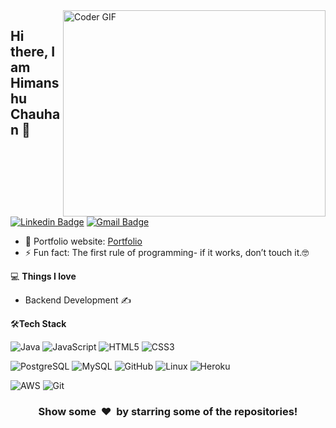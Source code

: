 <img align="right" src="https://github.com/rajaprerak/rajaprerak/blob/master/developer.gif" alt="Coder GIF" width="420" height="330">


## Hi there, I am Himanshu Chauhan 👋


[![Linkedin Badge](https://img.shields.io/badge/-himanshu-blue?style=flat-square&logo=Linkedin&logoColor=white&link=https://www.linkedin.com/in/hi-manss/)](https://www.linkedin.com/in/hi-manss/)
[![Gmail Badge](https://img.shields.io/badge/-himansh7u@gmail.com-c14438?style=flat-square&logo=Gmail&logoColor=white&link=mailto:himansh7u@gmail.com)](mailto:rajaprerak@gmail.com) 

- 🎯 Portfolio website: [Portfolio](https://hi-manss.github.io/)
- ⚡ Fun fact: The first rule of programming- if it works, don’t touch it.🤓

💻 **Things I love**
- Backend Development ✍️

<!--     <a href="https://github.com/anuraghazra/github-readme-stats" title="Go to Source">
      <img align="right" width=420 height="auto" src="https://github-readme-stats.vercel.app/api?username=hi-manss&show_icons=true&theme=dark&border_color=61dafb&hide_border=true&include_all_commits=true" />
    </a> -->
    
🛠**Tech Stack**

![Java](https://img.shields.io/badge/-Java-000000?style=flat&logo=Java)
![JavaScript](https://img.shields.io/badge/-JS-000000?style=flat&logo=JavaScript)
![HTML5](https://img.shields.io/badge/-HTML5-000000?style=flat&logo=HTML5)
![CSS3](https://img.shields.io/badge/-CSS3-000000?style=flat&logo=CSS3)

![PostgreSQL](https://img.shields.io/badge/-PostgreSQL-000000?style=flat&logo=postgresql)
![MySQL](https://img.shields.io/badge/-MySQL-000000?style=flat&logo=MySQL)
![GitHub](https://img.shields.io/badge/-GitHub-000000?style=flat&logo=github&logoColor=FFFFFF)
![Linux](https://img.shields.io/badge/-Linux-000000?style=flat&logo=linux&logoColor=FCC624)
![Heroku](https://img.shields.io/badge/-Heroku-000000?style=flat&logo=heroku)


![AWS](https://img.shields.io/badge/AWS-000000?style=flat-square&logo=amazon-aws)
![Git](https://img.shields.io/badge/-Git-000000?style=flat&logo=git&logoColor=F05032)

<div align="center">
    <h3 align="center">Show some &nbsp;❤️&nbsp; by starring some of the repositories!</h3>
</div>

